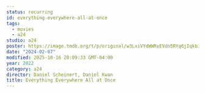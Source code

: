 ```yaml
---
status: recurring
id: everything-everywhere-all-at-once
tags:
  - movies
  - a24
studio: a24
poster: https://image.tmdb.org/t/p/original/w3LxiVYdWWRvEVdn5RYq6jIqkb1.jpg
date: "2024-02-07"
modified: 2025-10-16 20:09:33 GMT-04:00
year: 2022
category: a24
director: Daniel Scheinert, Daniel Kwan
title: Everything Everywhere All at Once
---
```


